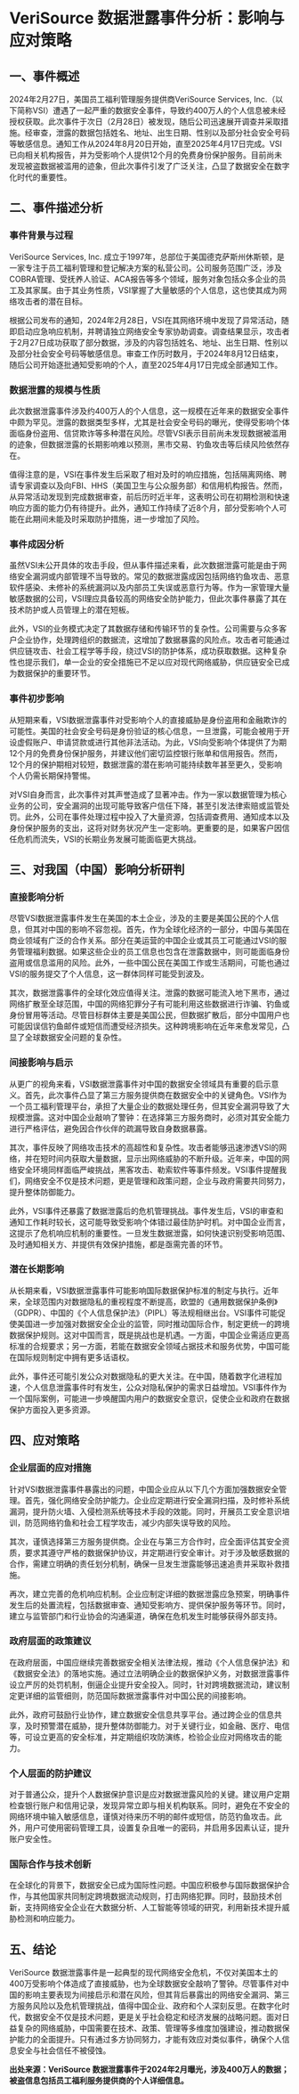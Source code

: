# VeriSource 数据泄露事件分析：影响与应对策略

## 一、事件概述

2024年2月27日，美国员工福利管理服务提供商VeriSource Services, Inc.（以下简称VSI）遭遇了一起严重的数据安全事件，导致约400万人的个人信息被未经授权获取。此次事件于次日（2月28日）被发现，随后公司迅速展开调查并采取措施。经审查，泄露的数据包括姓名、地址、出生日期、性别以及部分社会安全号码等敏感信息。通知工作从2024年8月20日开始，直至2025年4月17日完成。VSI已向相关机构报告，并为受影响个人提供12个月的免费身份保护服务。目前尚未发现被盗数据被滥用的迹象，但此次事件引发了广泛关注，凸显了数据安全在数字化时代的重要性。

## 二、事件描述分析

### 事件背景与过程

VeriSource Services, Inc. 成立于1997年，总部位于美国德克萨斯州休斯顿，是一家专注于员工福利管理和登记解决方案的私营公司。公司服务范围广泛，涉及COBRA管理、受抚养人验证、ACA报告等多个领域，服务对象包括众多企业的员工及其家属。由于其业务性质，VSI掌握了大量敏感的个人信息，这也使其成为网络攻击者的潜在目标。

根据公司发布的通知，2024年2月28日，VSI在其网络环境中发现了异常活动，随即启动应急响应机制，并聘请独立网络安全专家协助调查。调查结果显示，攻击者于2月27日成功获取了部分数据，涉及的内容包括姓名、地址、出生日期、性别以及部分社会安全号码等敏感信息。审查工作历时数月，于2024年8月12日结束，随后公司开始逐批通知受影响的个人，直至2025年4月17日完成全部通知工作。

### 数据泄露的规模与性质

此次数据泄露事件涉及约400万人的个人信息，这一规模在近年来的数据安全事件中颇为罕见。泄露的数据类型多样，尤其是社会安全号码的曝光，使得受影响个体面临身份盗用、信贷欺诈等多种潜在风险。尽管VSI表示目前尚未发现数据被滥用的迹象，但数据泄露的长期影响难以预测，黑市交易、钓鱼攻击等后续风险依然存在。

值得注意的是，VSI在事件发生后采取了相对及时的响应措施，包括隔离网络、聘请专家调查以及向FBI、HHS（美国卫生与公众服务部）和信用机构报告。然而，从异常活动发现到完成数据审查，前后历时近半年，这表明公司在初期检测和快速响应方面的能力仍有待提升。此外，通知工作持续了近8个月，部分受影响个人可能在此期间未能及时采取防护措施，进一步增加了风险。

### 事件成因分析

虽然VSI未公开具体的攻击手段，但从事件描述来看，此次数据泄露可能是由于网络安全漏洞或内部管理不当导致的。常见的数据泄露成因包括网络钓鱼攻击、恶意软件感染、未修补的系统漏洞以及内部员工失误或恶意行为等。作为一家管理大量敏感数据的公司，VSI理应具备较高的网络安全防护能力，但此次事件暴露了其在技术防护或人员管理上的潜在短板。

此外，VSI的业务模式决定了其数据存储和传输环节的复杂性。公司需要与众多客户企业协作，处理跨组织的数据流，这增加了数据暴露的风险点。攻击者可能通过供应链攻击、社会工程学等手段，绕过VSI的防护体系，成功获取数据。这种复杂性也提示我们，单一企业的安全措施已不足以应对现代网络威胁，供应链安全已成为数据保护的重要环节。

### 事件初步影响

从短期来看，VSI数据泄露事件对受影响个人的直接威胁是身份盗用和金融欺诈的可能性。美国的社会安全号码是身份验证的核心信息，一旦泄露，可能会被用于开设虚假账户、申请贷款或进行其他非法活动。为此，VSI向受影响个体提供了为期12个月的免费身份保护服务，并建议他们密切监控银行账单和信用报告。然而，12个月的保护期相对较短，数据泄露的潜在影响可能持续数年甚至更久，受影响个人仍需长期保持警惕。

对VSI自身而言，此次事件对其声誉造成了显著冲击。作为一家以数据管理为核心业务的公司，安全漏洞的出现可能导致客户信任下降，甚至引发法律索赔或监管处罚。此外，公司在事件处理过程中投入了大量资源，包括调查费用、通知成本以及身份保护服务的支出，这将对财务状况产生一定影响。更重要的是，如果客户因信任危机而流失，VSI的长期业务发展可能面临更大挑战。

## 三、对我国（中国）影响分析研判

### 直接影响分析

尽管VSI数据泄露事件发生在美国的本土企业，涉及的主要是美国公民的个人信息，但其对中国的影响不容忽视。首先，作为全球化经济的一部分，中国与美国在商业领域有广泛的合作关系。部分在美运营的中国企业或其员工可能通过VSI的服务管理福利数据。如果这些企业的员工信息也包含在泄露数据中，则可能面临身份盗用或信息滥用的风险。此外，一些中国公民在美国工作或生活期间，可能也通过VSI的服务提交了个人信息，这一群体同样可能受到波及。

其次，数据泄露事件的全球化效应值得关注。泄露的数据可能流入地下黑市，通过网络扩散至全球范围，中国的网络犯罪分子有可能利用这些数据进行诈骗、钓鱼或身份冒用等活动。尽管目标群体主要是美国公民，但数据扩散后，部分中国用户也可能因误信钓鱼邮件或短信而遭受经济损失。这种跨境影响在近年来愈发常见，凸显了全球数据安全问题的复杂性。

### 间接影响与启示

从更广的视角来看，VSI数据泄露事件对中国的数据安全领域具有重要的启示意义。首先，此次事件凸显了第三方服务提供商在数据安全中的关键角色。VSI作为一个员工福利管理平台，承担了大量企业的数据处理任务，但其安全漏洞导致了大规模泄露。这对中国企业敲响了警钟：在选择第三方服务商时，必须对其安全能力进行严格评估，避免因合作伙伴的疏漏导致自身数据暴露。

其次，事件反映了网络攻击技术的高超性和复杂性。攻击者能够迅速渗透VSI的网络，并在短时间内获取大量数据，显示出网络威胁的不断升级。近年来，中国的网络安全环境同样面临严峻挑战，黑客攻击、勒索软件等事件频发。VSI事件提醒我们，网络安全不仅是技术问题，更是管理和政策问题，企业与政府需要共同努力，提升整体防御能力。

此外，VSI事件还暴露了数据泄露后的危机管理挑战。事件发生后，VSI的审查和通知工作耗时较长，这可能导致受影响个体错过最佳防护时机。对中国企业而言，这提示了危机响应机制的重要性。一旦发生数据泄露，如何快速识别受影响范围、及时通知相关方、并提供有效保护措施，都是亟需完善的环节。

### 潜在长期影响

从长期来看，VSI数据泄露事件可能影响国际数据保护标准的制定与执行。近年来，全球范围内对数据隐私的重视程度不断提高，欧盟的《通用数据保护条例》（GDPR）、中国的《个人信息保护法》（PIPL）等法规相继出台。VSI事件可能促使美国进一步加强对数据安全企业的监管，同时推动国际合作，制定更统一的跨境数据保护规则。这对中国而言，既是挑战也是机遇。一方面，中国企业需适应更高标准的合规要求；另一方面，若能在数据安全领域占据技术和服务优势，中国可能在国际规则制定中拥有更多话语权。

此外，事件还可能引发公众对数据隐私的更大关注。在中国，随着数字化进程加速，个人信息泄露事件时有发生，公众对隐私保护的需求日益增加。VSI事件作为一个国际案例，可能进一步唤醒国内用户的数据安全意识，促使企业和政府在数据保护方面投入更多资源。

## 四、应对策略

### 企业层面的应对措施

针对VSI数据泄露事件暴露出的问题，中国企业应从以下几个方面加强数据安全管理。首先，强化网络安全防护能力。企业应定期进行安全漏洞扫描，及时修补系统漏洞，提升防火墙、入侵检测系统等技术手段的效能。同时，开展员工安全意识培训，防范网络钓鱼和社会工程学攻击，减少内部失误导致的风险。

其次，谨慎选择第三方服务提供商。企业在与第三方合作时，应全面评估其安全资质，要求其遵守严格的数据保护协议，并定期进行安全审计。对于涉及敏感数据的合作，需建立明确的责任划分机制，确保一旦发生泄露能够迅速追责并采取补救措施。

再次，建立完善的危机响应机制。企业应制定详细的数据泄露应急预案，明确事件发生后的处置流程，包括数据审查、通知受影响方、提供保护服务等环节。同时，建立与监管部门和行业协会的沟通渠道，确保在危机发生时能够获得外部支持。

### 政府层面的政策建议

在政府层面，中国应继续完善数据安全相关法律法规，推动《个人信息保护法》和《数据安全法》的落地实施。通过立法明确企业的数据保护义务，对数据泄露事件设立严厉的处罚机制，倒逼企业提升安全投入。同时，针对跨境数据流动，建议制定更详细的监管细则，防范国际数据泄露事件对中国公民的间接影响。

此外，政府可鼓励行业协作，建立数据安全信息共享平台。通过跨企业的信息共享，及时预警潜在威胁，提升整体防御能力。对于关键行业，如金融、医疗、电信等，可设立更高的安全标准，并定期组织攻防演练，检验企业应对网络攻击的能力。

### 个人层面的防护建议

对于普通公众，提升个人数据保护意识是应对数据泄露风险的关键。建议用户定期检查银行账户和信用记录，发现异常立即与相关机构联系。同时，避免在不安全的网络环境中输入敏感信息，谨慎对待来历不明的邮件或短信，防范钓鱼攻击。此外，用户可使用密码管理工具，设置复杂且唯一的密码，并启用多因素认证，提升账户安全性。

### 国际合作与技术创新

在全球化的背景下，数据安全已成为国际性问题。中国应积极参与国际数据保护合作，与其他国家共同制定跨境数据流动规则，打击网络犯罪。同时，鼓励技术创新，支持网络安全企业在大数据分析、人工智能等领域的研究，利用新技术提升威胁检测和响应能力。

## 五、结论

VeriSource 数据泄露事件是一起典型的现代网络安全危机，不仅对美国本土的400万受影响个体造成了直接威胁，也为全球数据安全敲响了警钟。尽管事件对中国的影响主要表现为间接启示和潜在风险，但其背后暴露出的网络安全漏洞、第三方服务风险以及危机管理挑战，值得中国企业、政府和个人深刻反思。在数字化时代，数据安全不仅是技术问题，更是关乎社会稳定和经济发展的战略问题。面对日益复杂的网络威胁，中国需要在技术、政策、管理等多维度加强建设，推动数据保护能力的全面提升。只有通过多方协同努力，才能有效应对类似事件，确保个人信息安全与社会信任不被侵蚀。

**出处来源：VeriSource 数据泄露事件于2024年2月曝光，涉及400万人的数据；被盗信息包括员工福利服务提供商的个人详细信息。**